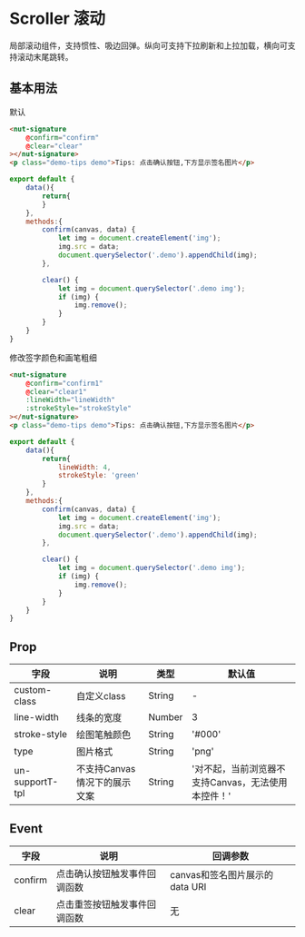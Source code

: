 # Scroller 滚动

局部滚动组件，支持惯性、吸边回弹。纵向可支持下拉刷新和上拉加载，横向可支持滚动末尾跳转。

## 基本用法

默认
```html
<nut-signature  
    @confirm="confirm" 
    @clear="clear"
></nut-signature>
<p class="demo-tips demo">Tips: 点击确认按钮,下方显示签名图片</p>
```
```javascript
export default {
    data(){
        return{
        }
    },
    methods:{
        confirm(canvas, data) {
            let img = document.createElement('img');
            img.src = data;
            document.querySelector('.demo').appendChild(img);
        },

        clear() {
            let img = document.querySelector('.demo img'); 
            if (img) {
                img.remove();
            }
        }
    }
}
```

修改签字颜色和画笔粗细

```html
<nut-signature  
    @confirm="confirm1" 
    @clear="clear1" 
    :lineWidth="lineWidth" 
    :strokeStyle="strokeStyle"
></nut-signature>
<p class="demo-tips demo">Tips: 点击确认按钮,下方显示签名图片</p>
```
```javascript
export default {
    data(){
        return{
            lineWidth: 4,
            strokeStyle: 'green'
        }
    },
    methods:{
        confirm(canvas, data) {
            let img = document.createElement('img');
            img.src = data;
            document.querySelector('.demo').appendChild(img);
        },

        clear() {
            let img = document.querySelector('.demo img'); 
            if (img) {
                img.remove();
            }
        }
    }
}
```

## Prop

| 字段 | 说明 | 类型 | 默认值
|----- | ----- | ----- | ----- 
| custom-class | 自定义class | String | -
| line-width | 线条的宽度 | Number | 3
| stroke-style | 绘图笔触颜色 | String | '#000'
| type | 图片格式 | String | 'png'
| un-supportT-tpl | 不支持Canvas情况下的展示文案 | String | '对不起，当前浏览器不支持Canvas，无法使用本控件！'

## Event

| 字段 | 说明 | 回调参数 
|----- | ----- | ----- 
| confirm | 点击确认按钮触发事件回调函数 | canvas和签名图片展示的 data URI
| clear | 点击重签按钮触发事件回调函数 | 无
